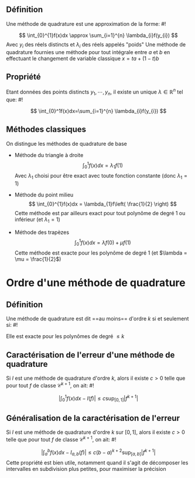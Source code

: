 ## Définition
Une méthode de quadrature est une approximation de la forme: #!

$$
\int_{0}^{1}f(x)dx \approx \sum_{i=1}^{n} \lambda_{i}f(y_{i})
$$
Avec $y_{i}$ des réels distincts et $\lambda_{i}$ des réels appelés "poids"
Une méthode de quadrature fournies une méthode pour tout intégrale entre $a$ et $b$ en effectuant le changement de variable classique $x = ta + (1-t)b$ 

## Propriété
Etant données des points distincts $y_{1}, \cdots, y_{n}$, il existe un unique $\lambda \in \mathbb{R}^n$ tel que: #!

$$
\int_{0}^1f(x)dx=\sum_{i=1}^{n} \lambda_{i}f(y_{i})
$$

## Méthodes classiques
On distingue les méthodes de quadrature de base

- Méthode du triangle à droite $$
\int_{0}^{1}f(x)dx = \lambda_{1}f(1)
$$Avec $\lambda_{1}$ choisi pour être exact avec toute fonction constante (donc $\lambda_{1} = 1$)

- Méthode du point milieu
$$
\int_{0}^{1}f(x)dx = \lambda_{1}f\left( \frac{1}{2} \right)
$$
Cette méthode est par ailleurs exact pour tout polynôme de degré 1 ou inférieur (et $\lambda_{1} = 1$)

- Méthode des trapèzes $$
\int _{0}^{1}f(x)dx = \lambda f(0)+\mu f(1)
$$Cette méthode est exacte pour les polynôme de degré 1 (et $\lambda = \mu = \frac{1}{2}$)

# Ordre d'une méthode de quadrature

## Définition
Une méthode de quadrature est dit ==au moins== d'ordre $k$ si et seulement si: #!

Elle est exacte pour les polynômes de degré $\leq k$


## Caractérisation de l'erreur d'une méthode de quadrature
Si $I$ est une méthode de quadrature d'ordre $k$, alors il existe $c > 0$ telle que pour tout $f$ de classe $\mathcal C^{k+1}$, on ait: #!

$$
\left| \int_{0}^{1}f(x)dx - I(f) \right| \leq c \sup_{[0,1]}\left| f^{k+1} \right| 
$$

## Généralisation de la caractérisation de l'erreur
Si $I$ est une méthode de quadrature d'ordre $k$ sur $[0,1]$, alors il existe $c > 0$ telle que pour tout $f$ de classe $\mathcal C^{k+1}$, on ait: #!

$$
\left| \int_{a}^{b}f(x)dx - I_{a,b}(f) \right| \leq c (b-a)^{k+2}\sup_{[a,b]}\left| f^{k+1} \right| 
$$
Cette propriété est bien utile, notamment quand il s'agit de décomposer les intervalles en subdivision plus petites, pour maximiser la précision

